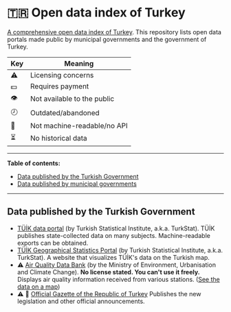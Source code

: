 # :tr: Open data index of Turkey
[A comprehensive open data index of Turkey](https://github.com/evrifaessa/open-data-turkey). This repository lists open data portals made public by municipal governments and the government of Turkey.

| Key          | Meaning              |
|--------------|----------------------|
| ⚠️ | Licensing concerns             |
| 💵 | Requires payment               |
| 👁️ | Not available to the public    |
| 🕗 | Outdated/abandoned             |
| 📠 | Not machine-readable/no API    |
| ⏳ | No historical data             |

-----

**Table of contents:**
* [Data published by the Turkish Government]()
* [Data published by municipal governments]()

-----

## Data published by the Turkish Government
* [TÜİK data portal](https://data.tuik.gov.tr/) (by Turkish Statistical Institute, a.k.a. TurkStat). TÜİK publishes state-collected data on many subjects. Machine-readable exports can be obtained.
* [TÜİK Geographical Statistics Portal](https://cip.tuik.gov.tr/) (by Turkish Statistical Institute, a.k.a. TurkStat). A website that visualizes TÜİK's data on the Turkish map.
* ⚠️ [Air Quality Data Bank](https://sim.csb.gov.tr/STN/STN_Report/DataBank) (by the Ministry of Environment, Urbanisation and Climate Change). **No license stated. You can't use it freely.** Displays air quality information received from various stations. ([See the data on a map](https://www.havaizleme.gov.tr/))
* ⚠️ 📠 [Official Gazette of the Republic of Turkey](https://www.resmigazete.gov.tr/) Publishes the new legislation and other official announcements.

